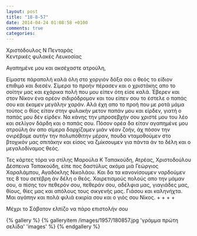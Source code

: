 ```yaml
---
layout: post
title: "18-8-57"
date: 2014-04-24 01:08:58 +0100
comments: true
categories: 
---
```


Χριστόδουλος Ν Πενταράς <br/>
Κεντρικές φυλακές Λευκοσίας

Αγαπημένε μου και ακσέχαστε ατρούλη,

Είμαστε πάραπολή καλά όλη στο χοργιόν δόξα σοι ο θεός το είδιον επιθιμό και διεσέν. Σίμερα το προήν πέρασεν και ο χριστάκης απο το σοίτην μας και εχάρικα πολή που μου είπεν ότη είσε καλά. Έβερεν και στον Νίκον ένα ορέον σιδιρόδρομον και του είπεν σου το έστελε ο παπάς σου και έκαμεν μεγάλην χαράν. Αλά έχη απο το προή που με ροτά μάμα τούτος ο θίος είταν στην φυλακήν μετον παπάν μου και είρδεν, γιατή ο παπάς μου δέν είρδεν. Να κάνης την μπροσεβχήν σου χριστέ μου του λέο και σελίγον δάρδη και ο παπάς σου.
Πόσον ορέα δα είταν αγαπημένε μου ατρούλη άν απο σίμερα δαρχίζαμεν μιάν νέαν ζοήν, άχ πόσον την ονιρέβομε αυτήν την πολυπόθιτην μέραν, πουδα νταμοθούμεν στο βτοχικόν μας σπιτάκην και είσος να ζμίκσουμεν για πάντα άν το δέλη και ο μεγαλοδίναμος θεός.

Τες κάρτες τόρα να στίλης Μαρούλα Κ Ταπακούδη, Ατρέας, Χριστοδούλου Δέσπεινα Ταπακούδη, είπε πος δαστύλυς ακόμα μιά Γεώργιος Χαραλάμπου, Αγαδόκλης Νικολάου. Και δα τα κανονίσουμεν ναρδούμεν τες 8 του σετέβρη άν δέλη ο θεός. Χαιρετισμούς πολούς απο την μάμαν σου, α πίσης τον πεθερόν σου, πεθεράν σου, αδέλφια μας, γιαγιάδες μας, θίους, θίες μας και απόλους τους σικγενής μας. Γιάσου και καληνήχτα.
Μαι αγάπην και πολά φιλιά εικιρία σου και ο γιός σου Νίκος. + + + +

Μέχρι το Σάβατον ελπίζο να πάρο επιστολήν σου

{% gallery %}
  {% galleryitem /images/1957/180857.jpg 'γράμμα πρώτη σελίδα' 'images' %}
{% endgallery %}
